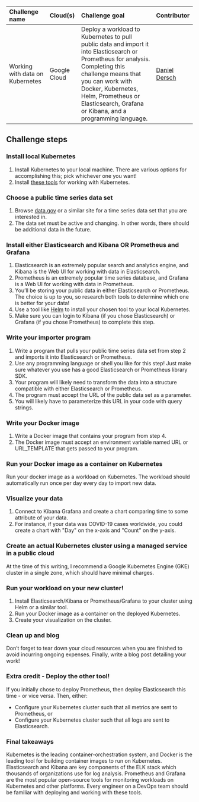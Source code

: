 | Challenge name | Cloud(s) | Challenge goal | Contributor |
| :--- | :--- | :--- | :--- |
| Working with data on Kubernetes | Google Cloud | Deploy a workload to Kubernetes to pull public data and import it into Elasticsearch or Prometheus for analysis. Completing this challenge means that you can work with Docker, Kubernetes, Helm, Prometheus or Elasticsearch, Grafana or Kibana, and a programming language. | [Daniel Dersch](https://sheepcode.substack.com/) |

## Challenge steps

### Install local Kubernetes
1. Install Kubernetes to your local machine. There are various options for accomplishing this; pick whichever one you want!
1. Install [these tools](https://kubernetes.io/docs/tasks/tools/) for working with Kubernetes.

### Choose a public time series data set
1. Browse [data.gov](https://data.gov) or a similar site for a time series data set that you are interested in.
1. The data set must be active and changing. In other words, there should be additional data in the future.

### Install either Elasticsearch and Kibana OR Prometheus and Grafana
1. Elasticsearch is an extremely popular search and analytics engine, and Kibana is the Web UI for working with data in Elasticsearch.
1. Prometheus is an extremely popular time series database, and Grafana is a Web UI for working with data in Prometheus.
1. You’ll be storing your public data in either Elasticsearch or Prometheus. The choice is up to you, so research both tools to determine which one is better for your data!
1. Use a tool like [Helm](https://helm.sh/) to install your chosen tool to your local Kubernetes.
1. Make sure you can login to Kibana (if you chose Elasticsearch) or Grafana (if you chose Prometheus) to complete this step.

### Write your importer program
1. Write a program that pulls your public time series data set from step 2 and imports it into Elasticsearch or Prometheus.
1. Use any programming language or shell you like for this step! Just make sure whatever you use has a good Elasticsearch or Prometheus library SDK.
1. Your program will likely need to transform the data into a structure compatible with either Elasticsearch or Prometheus.
1. The program must accept the URL of the public data set as a parameter.
1. You will likely have to parameterize this URL in your code with query strings.

### Write your Docker image
1. Write a Docker image that contains your program from step 4.
1. The Docker image must accept an environment variable named URL or URL_TEMPLATE that gets passed to your program.

### Run your Docker image as a container on Kubernetes
Run your docker image as a workload on Kubernetes. The workload should automatically run once per day every day to import new data.

### Visualize your data
1. Connect to Kibana Grafana and create a chart comparing time to some attribute of your data.
1. For instance, if your data was COVID-19 cases worldwide, you could create a chart with "Day" on the x-axis and "Count" on the y-axis.

### Create an actual Kubernetes cluster using a managed service in a public cloud
At the time of this writing, I recommend a Google Kubernetes Engine (GKE) cluster in a single zone, which should have minimal charges.

### Run your workload on your new cluster!
1. Install Elasticsearch/Kibana or Prometheus/Grafana to your cluster using Helm or a similar tool.
1. Run your Docker image as a container on the deployed Kubernetes.
1. Create your visualization on the cluster.

### Clean up and blog
Don’t forget to tear down your cloud resources when you are finished to avoid incurring ongoing expenses. Finally, write a blog post detailing your work!

### Extra credit - Deploy the other tool!
If you initially chose to deploy Prometheus, then deploy Elasticsearch this time - or vice versa. Then, either:
* Configure your Kubernetes cluster such that all metrics are sent to Prometheus, or
* Configure your Kubernetes cluster such that all logs are sent to Elasticsearch.

### Final takeaways
Kubernetes is the leading container-orchestration system, and Docker is the leading tool for building container images to run on Kubernetes. Elasticsearch and Kibana are key components of the ELK stack which thousands of organizations use for log analysis. Prometheus and Grafana are the most popular open-source tools for monitoring workloads on Kubernetes and other platforms. Every engineer on a DevOps team should be familiar with deploying and working with these tools.